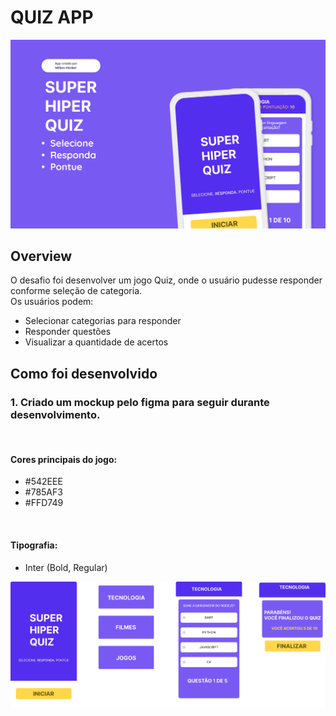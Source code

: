 # QUIZ APP

![aps](./assets/Cover%20page.png)

## Overview

O desafio foi desenvolver um jogo Quiz, onde o usuário pudesse responder conforme seleção de categoria.
<br/>
Os usuários podem:

- Selecionar categorias para responder
- Responder questões
- Visualizar a quantidade de acertos

## Como foi desenvolvido

### 1. Criado um mockup pelo figma para seguir durante desenvolvimento.

<br/>

#### Cores principais do jogo:

- #542EEE
- #785AF3
- #FFD749

<br/>

#### Tipografia:

- Inter (Bold, Regular)

![aps](./assets/figma.png)




